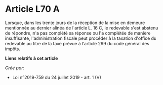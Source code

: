 # Article L70 A

Lorsque, dans les trente jours de la réception de la mise en demeure mentionnée au dernier alinéa de l'article L. 16 C, le
redevable s'est abstenu de répondre, n'a pas complété sa réponse ou l'a complétée de manière insuffisante, l'administration
fiscale peut procéder à la taxation d'office du redevable au titre de la taxe prévue à l'article 299 du code général des
impôts.

**Liens relatifs à cet article**

_Créé par_:

  - Loi n°2019-759 du 24 juillet 2019 - art. 1 (V)
